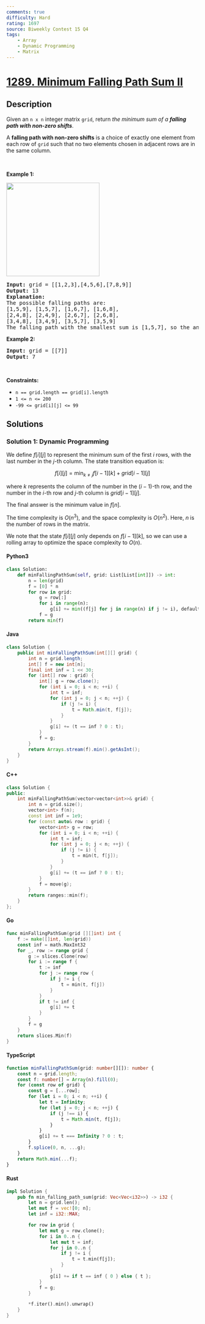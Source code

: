```yaml
---
comments: true
difficulty: Hard
rating: 1697
source: Biweekly Contest 15 Q4
tags:
    - Array
    - Dynamic Programming
    - Matrix
---
```


<!-- problem:start -->

# [1289. Minimum Falling Path Sum II](https://leetcode.com/problems/minimum-falling-path-sum-ii)

## Description

<!-- description:start -->

<p>Given an <code>n x n</code> integer matrix <code>grid</code>, return <em>the minimum sum of a <strong>falling path with non-zero shifts</strong></em>.</p>

<p>A <strong>falling path with non-zero shifts</strong> is a choice of exactly one element from each row of <code>grid</code> such that no two elements chosen in adjacent rows are in the same column.</p>

<p>&nbsp;</p>
<p><strong class="example">Example 1:</strong></p>
<img alt="" src="https://fastly.jsdelivr.net/gh/doocs/leetcode@main/solution/1200-1299/1289.Minimum%20Falling%20Path%20Sum%20II/images/falling-grid.jpg" style="width: 244px; height: 245px;" />
<pre>
<strong>Input:</strong> grid = [[1,2,3],[4,5,6],[7,8,9]]
<strong>Output:</strong> 13
<strong>Explanation:</strong> 
The possible falling paths are:
[1,5,9], [1,5,7], [1,6,7], [1,6,8],
[2,4,8], [2,4,9], [2,6,7], [2,6,8],
[3,4,8], [3,4,9], [3,5,7], [3,5,9]
The falling path with the smallest sum is&nbsp;[1,5,7], so the answer is&nbsp;13.
</pre>

<p><strong class="example">Example 2:</strong></p>

<pre>
<strong>Input:</strong> grid = [[7]]
<strong>Output:</strong> 7
</pre>

<p>&nbsp;</p>
<p><strong>Constraints:</strong></p>

<ul>
	<li><code>n == grid.length == grid[i].length</code></li>
	<li><code>1 &lt;= n &lt;= 200</code></li>
	<li><code>-99 &lt;= grid[i][j] &lt;= 99</code></li>
</ul>

<!-- description:end -->

## Solutions

<!-- solution:start -->

### Solution 1: Dynamic Programming

We define $f[i][j]$ to represent the minimum sum of the first $i$ rows, with the last number in the $j$-th column. The state transition equation is:

$$
f[i][j] = \min_{k \neq j} f[i - 1][k] + grid[i - 1][j]
$$

where $k$ represents the column of the number in the $(i - 1)$-th row, and the number in the $i$-th row and $j$-th column is $grid[i - 1][j]$.

The final answer is the minimum value in $f[n]$.

The time complexity is $O(n^3)$, and the space complexity is $O(n^2)$. Here, $n$ is the number of rows in the matrix.

We note that the state $f[i][j]$ only depends on $f[i - 1][k]$, so we can use a rolling array to optimize the space complexity to $O(n)$.

<!-- tabs:start -->

#### Python3

```python
class Solution:
    def minFallingPathSum(self, grid: List[List[int]]) -> int:
        n = len(grid)
        f = [0] * n
        for row in grid:
            g = row[:]
            for i in range(n):
                g[i] += min((f[j] for j in range(n) if j != i), default=0)
            f = g
        return min(f)
```

#### Java

```java
class Solution {
    public int minFallingPathSum(int[][] grid) {
        int n = grid.length;
        int[] f = new int[n];
        final int inf = 1 << 30;
        for (int[] row : grid) {
            int[] g = row.clone();
            for (int i = 0; i < n; ++i) {
                int t = inf;
                for (int j = 0; j < n; ++j) {
                    if (j != i) {
                        t = Math.min(t, f[j]);
                    }
                }
                g[i] += (t == inf ? 0 : t);
            }
            f = g;
        }
        return Arrays.stream(f).min().getAsInt();
    }
}
```

#### C++

```cpp
class Solution {
public:
    int minFallingPathSum(vector<vector<int>>& grid) {
        int n = grid.size();
        vector<int> f(n);
        const int inf = 1e9;
        for (const auto& row : grid) {
            vector<int> g = row;
            for (int i = 0; i < n; ++i) {
                int t = inf;
                for (int j = 0; j < n; ++j) {
                    if (j != i) {
                        t = min(t, f[j]);
                    }
                }
                g[i] += (t == inf ? 0 : t);
            }
            f = move(g);
        }
        return ranges::min(f);
    }
};
```

#### Go

```go
func minFallingPathSum(grid [][]int) int {
	f := make([]int, len(grid))
	const inf = math.MaxInt32
	for _, row := range grid {
		g := slices.Clone(row)
		for i := range f {
			t := inf
			for j := range row {
				if j != i {
					t = min(t, f[j])
				}
			}
			if t != inf {
				g[i] += t
			}
		}
		f = g
	}
	return slices.Min(f)
}
```

#### TypeScript

```ts
function minFallingPathSum(grid: number[][]): number {
    const n = grid.length;
    const f: number[] = Array(n).fill(0);
    for (const row of grid) {
        const g = [...row];
        for (let i = 0; i < n; ++i) {
            let t = Infinity;
            for (let j = 0; j < n; ++j) {
                if (j !== i) {
                    t = Math.min(t, f[j]);
                }
            }
            g[i] += t === Infinity ? 0 : t;
        }
        f.splice(0, n, ...g);
    }
    return Math.min(...f);
}
```

#### Rust

```rust
impl Solution {
    pub fn min_falling_path_sum(grid: Vec<Vec<i32>>) -> i32 {
        let n = grid.len();
        let mut f = vec![0; n];
        let inf = i32::MAX;

        for row in grid {
            let mut g = row.clone();
            for i in 0..n {
                let mut t = inf;
                for j in 0..n {
                    if j != i {
                        t = t.min(f[j]);
                    }
                }
                g[i] += if t == inf { 0 } else { t };
            }
            f = g;
        }

        *f.iter().min().unwrap()
    }
}
```

<!-- tabs:end -->

<!-- solution:end -->

<!-- problem:end -->
